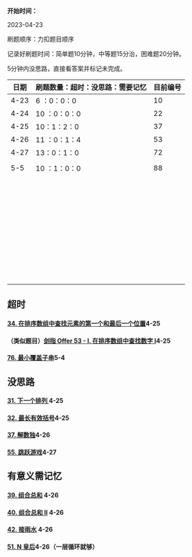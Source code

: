 **开始时间：**

2023-04-23

刷题顺序：力扣题目顺序

记录好刷题时间：简单题10分钟，中等题15分治，困难题20分钟。

5分钟内没思路，直接看答案并标记未完成。



| 日期 | 刷题数量：超时：没思路：需要记忆 | 目前编号 |
| ---- | -------------------------------- | -------- |
| 4-23 | 6  ：0：0：0                     | 10       |
| 4-24 | 10 ：0：0：0                     | 22       |
| 4-25 | 10：1：2：0                      | 37       |
| 4-26 | 11 ：0：1：4                     | 53       |
| 4-27 | 13：0：1：0                      | 72       |
|      |                                  |          |
| 5-5  | 10 ：1：0：0                     | 88       |
|      |                                  |          |
|      |                                  |          |
|      |                                  |          |
|      |                                  |          |
|      |                                  |          |
|      |                                  |          |
|      |                                  |          |
|      |                                  |          |
|      |                                  |          |
|      |                                  |          |
|      |                                  |          |
|      |                                  |          |
|      |                                  |          |
|      |                                  |          |
|      |                                  |          |
|      |                                  |          |
|      |                                  |          |
|      |                                  |          |
|      |                                  |          |
|      |                                  |          |
|      |                                  |          |
|      |                                  |          |
|      |                                  |          |
|      |                                  |          |
|      |                                  |          |
|      |                                  |          |
|      |                                  |          |
|      |                                  |          |
|      |                                  |          |
|      |                                  |          |
|      |                                  |          |
|      |                                  |          |
|      |                                  |          |
|      |                                  |          |
|      |                                  |          |
|      |                                  |          |
|      |                                  |          |
|      |                                  |          |
|      |                                  |          |
|      |                                  |          |
|      |                                  |          |
|      |                                  |          |





## 超时

#### [34. 在排序数组中查找元素的第一个和最后一个位置](https://leetcode.cn/problems/find-first-and-last-position-of-element-in-sorted-array/)4-25

#### （类似题目）[剑指 Offer 53 - I. 在排序数组中查找数字 I](https://leetcode.cn/problems/zai-pai-xu-shu-zu-zhong-cha-zhao-shu-zi-lcof/)4-25

#### [76. 最小覆盖子串](https://leetcode.cn/problems/minimum-window-substring/)5-4

## 没思路

#### [31. 下一个排列 ](https://leetcode.cn/problems/next-permutation/)4-25

#### [32. 最长有效括号](https://leetcode.cn/problems/longest-valid-parentheses/)4-25

#### [37. 解数独](https://leetcode.cn/problems/sudoku-solver/)4-26

#### [55. 跳跃游戏](https://leetcode.cn/problems/jump-game/)4-27



## 有意义需记忆

#### [39. 组合总和](https://leetcode.cn/problems/combination-sum/) 4-26

#### [40. 组合总和 II](https://leetcode.cn/problems/combination-sum-ii/) 4-26

#### [42. 接雨水](https://leetcode.cn/problems/trapping-rain-water/) 4-26

#### [51. N 皇后](https://leetcode.cn/problems/n-queens/)4-26（一层循环就够）